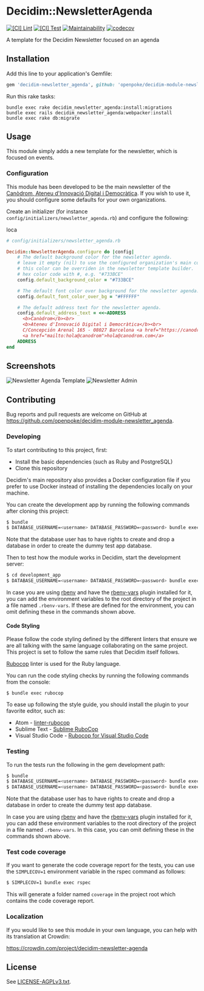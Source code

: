 # Decidim::NewsletterAgenda

[![[CI] Lint](https://github.com/openpoke/decidim-module-newsletter_agenda/actions/workflows/lint.yml/badge.svg)](https://github.com/openpoke/decidim-module-newsletter_agenda/actions/workflows/lint.yml)
[![[CI] Test](https://github.com/openpoke/decidim-module-newsletter_agenda/actions/workflows/test.yml/badge.svg)](https://github.com/openpoke/decidim-module-newsletter_agenda/actions/workflows/test.yml)
[![Maintainability](https://api.codeclimate.com/v1/badges/7d9a138a045b30851a33/maintainability)](https://codeclimate.com/github/openpoke/decidim-module-newsletter_agenda/maintainability)
[![codecov](https://codecov.io/gh/openpoke/decidim-module-newsletter_agenda/branch/main/graph/badge.svg?token=OZ4AKZGKTC)](https://codecov.io/gh/openpoke/decidim-module-newsletter_agenda)

A template for the Decidim Newsletter focused on an agenda

## Installation

Add this line to your application's Gemfile:

```ruby
gem 'decidim-newsletter_agenda', github: 'openpoke/decidim-module-newsletter_agenda'

```

Run this rake tasks:

```
bundle exec rake decidim_newsletter_agenda:install:migrations
bundle exec rails decidim_newsletter_agenda:webpacker:install
bundle exec rake db:migrate
```

## Usage

This module simply adds a new template for the newsletter, which is focused on events.

### Configuration

This module has been developed to be the main newsletter of the [Canòdrom, Ateneu d'Innovació Digital i Democràtica](https://comunitat.canodrom.barcelona). If you wish to use it, you should configure some defaults for your own organizations.

Create an initializer (for instance `config/initializers/newsletter_agenda.rb`) and configure the following:

loca
```ruby
# config/initializers/newsletter_agenda.rb

Decidim::NewsletterAgenda.configure do |config|
    # The default background color for the newsletter agenda.
    # leave it empty (nil) to use the configured organization's main color.
    # this color can be overriden in the newsletter template builder.
    # hex color code with #, e.g. "#733BCE"
    config.default_background_color = "#733BCE"

    # The default font color over background for the newsletter agenda.
    config.default_font_color_over_bg = "#FFFFFF"

    # The default address text for the newsletter agenda.
    config.default_address_text = <<~ADDRESS
      <b>Canòdrom</b><br>
      <b>Ateneu d'Innovació Digital i Democràtica</b><br>
      C/Concepción Arenal 165 - 08027 Barcelona <a href="https://canodrom.barcelona">canodrom.barcelona</a><br>
      <a href="mailto:hola@canodrom">hola@canodrom.com</a>
    ADDRESS
end
```

## Screenshots

![Newsletter Agenda Template](features/newsletter.png)
![Newsletter Admin](features/admin.png)

## Contributing

Bug reports and pull requests are welcome on GitHub at https://github.com/openpoke/decidim-module-newsletter_agenda.

### Developing

To start contributing to this project, first:

- Install the basic dependencies (such as Ruby and PostgreSQL)
- Clone this repository

Decidim's main repository also provides a Docker configuration file if you
prefer to use Docker instead of installing the dependencies locally on your
machine.

You can create the development app by running the following commands after
cloning this project:

```bash
$ bundle
$ DATABASE_USERNAME=<username> DATABASE_PASSWORD=<password> bundle exec rake development_app
```

Note that the database user has to have rights to create and drop a database in
order to create the dummy test app database.

Then to test how the module works in Decidim, start the development server:

```bash
$ cd development_app
$ DATABASE_USERNAME=<username> DATABASE_PASSWORD=<password> bundle exec rails s
```

In case you are using [rbenv](https://github.com/rbenv/rbenv) and have the
[rbenv-vars](https://github.com/rbenv/rbenv-vars) plugin installed for it, you
can add the environment variables to the root directory of the project in a file
named `.rbenv-vars`. If these are defined for the environment, you can omit
defining these in the commands shown above.

#### Code Styling

Please follow the code styling defined by the different linters that ensure we
are all talking with the same language collaborating on the same project. This
project is set to follow the same rules that Decidim itself follows.

[Rubocop](https://rubocop.readthedocs.io/) linter is used for the Ruby language.

You can run the code styling checks by running the following commands from the
console:

```
$ bundle exec rubocop
```

To ease up following the style guide, you should install the plugin to your
favorite editor, such as:

- Atom - [linter-rubocop](https://atom.io/packages/linter-rubocop)
- Sublime Text - [Sublime RuboCop](https://github.com/pderichs/sublime_rubocop)
- Visual Studio Code - [Rubocop for Visual Studio Code](https://github.com/misogi/vscode-ruby-rubocop)

### Testing

To run the tests run the following in the gem development path:

```bash
$ bundle
$ DATABASE_USERNAME=<username> DATABASE_PASSWORD=<password> bundle exec rake test_app
$ DATABASE_USERNAME=<username> DATABASE_PASSWORD=<password> bundle exec rspec
```

Note that the database user has to have rights to create and drop a database in
order to create the dummy test app database.

In case you are using [rbenv](https://github.com/rbenv/rbenv) and have the
[rbenv-vars](https://github.com/rbenv/rbenv-vars) plugin installed for it, you
can add these environment variables to the root directory of the project in a
file named `.rbenv-vars`. In this case, you can omit defining these in the
commands shown above.

### Test code coverage

If you want to generate the code coverage report for the tests, you can use
the `SIMPLECOV=1` environment variable in the rspec command as follows:

```bash
$ SIMPLECOV=1 bundle exec rspec
```

This will generate a folder named `coverage` in the project root which contains
the code coverage report.

### Localization

If you would like to see this module in your own language, you can help with its
translation at Crowdin:

https://crowdin.com/project/decidim-newsletter-agenda

## License

See [LICENSE-AGPLv3.txt](LICENSE-AGPLv3.txt).
